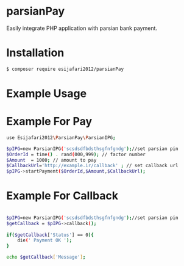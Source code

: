 # parsianPay
Easily integrate PHP application with parsian bank payment.

# Installation
``` bash
$ composer require esijafari2012/parsianPay
```

# Example Usage
# Example For Pay

``` bash
use Esijafari2012\ParsianPay\ParsianIPG;

$pIPG=new ParsianIPG('scsdsdfbdsthsgfnfgndg');//set parsian pin
$OrderId = time() . rand(000,999); // factor number
$Amount  = 1000; // amount to pay
$CallbackUrl='http://example.ir/callback' ; // set callback url
$pIPG->startPayment($OrderId,$Amount,$CallbackUrl);
```

# Example For Callback
``` bash
  
$pIPG=new ParsianIPG('scsdsdfbdsthsgfnfgndg');//set parsian pin
$getCallback = $pIPG->callback();
 
if($getCallback['Status'] == 0){
    die(' Payment OK ');
}

echo $getCallback['Message'];
```
